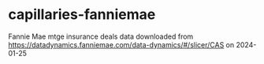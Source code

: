 # capillaries-fanniemae
Fannie Mae mtge insurance deals data downloaded from https://datadynamics.fanniemae.com/data-dynamics/#/slicer/CAS on 2024-01-25
